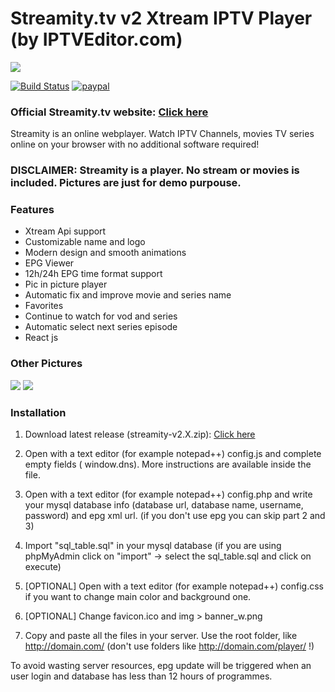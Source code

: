 # Streamity.tv v2 Xtream IPTV Player (by IPTVEditor.com)

![](https://github.com/lKinderBueno/Streamity-Xtream-IPTV-Web-player/raw/master/github-pic/top.png)

[![Build Status](https://travis-ci.org/joemccann/dillinger.svg?branch=master)](https://github.com/lKinderBueno/StreamityTV-Xtream)
[![paypal](https://www.paypalobjects.com/en_US/i/btn/btn_donateCC_LG.gif)](https://www.paypal.com/cgi-bin/webscr?cmd=_s-xclick&hosted_button_id=CVT6HXLZ3YNSG&source=url)


### Official Streamity.tv website: [Click here](https://streamity.tv)

Streamity is an online webplayer. Watch IPTV Channels, movies TV series online on your browser with no additional software required!

### DISCLAIMER: Streamity is a player. No stream or movies is included. Pictures are just for demo purpouse.

### Features
- Xtream Api support
- Customizable name and logo
- Modern design and smooth animations
- EPG Viewer
- 12h/24h EPG time format support
- Pic in picture player
- Automatic fix and improve movie and series name
- Favorites
- Continue to watch for vod and series
- Automatic select next series episode
- React js

### Other Pictures
![](https://github.com/lKinderBueno/Streamity-Xtream-IPTV-Web-player/raw/master/github-pic/channels.png?1)
![](https://github.com/lKinderBueno/Streamity-Xtream-IPTV-Web-player/raw/master/github-pic/vod.png)


### Installation
1. Download latest release (streamity-v2.X.zip): [Click here](https://github.com/lKinderBueno/Streamity-Xtream-IPTV-Web-player/releases)
2. Open with a text editor (for example notepad++) config.js and complete empty fields ( window.dns). More instructions are available inside the file.
3. Open with a text editor (for example notepad++) config.php and write your mysql database info (database url, database name, username, password) and epg xml url. (if you don't use epg you can skip part 2 and 3)
4. Import "sql_table.sql" in your mysql database (if you are using phpMyAdmin click on "import" -> select the sql_table.sql and click on execute)

5. [OPTIONAL] Open with a text editor (for example notepad++) config.css if you want to change main color and background one.
6. [OPTIONAL] Change favicon.ico and img > banner_w.png

7. Copy and paste all the files in your server. Use the root folder, like http://domain.com/ (don't use folders like http://domain.com/player/ !)

To avoid wasting server resources, epg update will be triggered when an user login and database has less than 12 hours of programmes.
